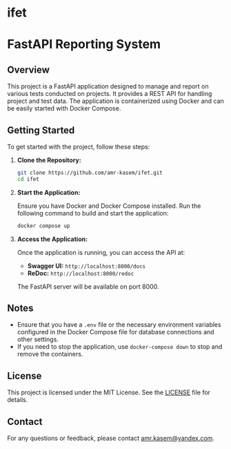 # ifet

# FastAPI Reporting System

## Overview

This project is a FastAPI application designed to manage and report on various tests conducted on projects. It provides a REST API for handling project and test data. The application is containerized using Docker and can be easily started with Docker Compose.

## Getting Started

To get started with the project, follow these steps:

1. **Clone the Repository:**

   ```bash
   git clone https://github.com/amr-kasem/ifet.git
   cd ifet

2. **Start the Application:**

   Ensure you have Docker and Docker Compose installed. Run the following command to build and start the application:

   ```bash
   docker compose up

3. **Access the Application:**

   Once the application is running, you can access the API at:

   - **Swagger UI:** `http://localhost:8000/docs`
   - **ReDoc:** `http://localhost:8000/redoc`

   The FastAPI server will be available on port 8000.

## Notes

- Ensure that you have a `.env` file or the necessary environment variables configured in the Docker Compose file for database connections and other settings.
- If you need to stop the application, use `docker-compose down` to stop and remove the containers.

## License

This project is licensed under the MIT License. See the [LICENSE](LICENSE) file for details.

## Contact

For any questions or feedback, please contact [amr.kasem@yandex.com](mailto:amr.kasem@yandex.com).
